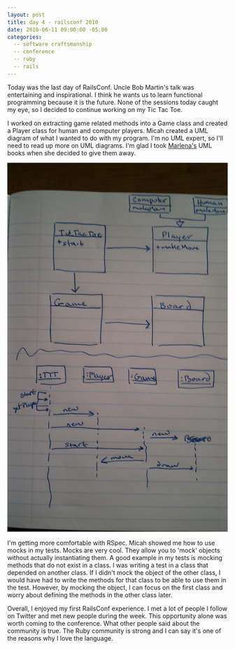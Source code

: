 ```yaml
---
layout: post
title: day 4 - railsconf 2010
date: 2010-06-11 09:00:00 -05:00
categories:
  -- software craftsmanship
  -- conference
  -- ruby
  -- rails
---
```


Today was the last day of RailsConf.  Uncle Bob Martin's talk was entertaining and inspirational.  I think he wants us to learn functional programming because it is the future.  None of the sessions today caught my eye, so I decided to continue working on my Tic Tac Toe.

I worked on extracting game related methods into a Game class and created a Player class for human and computer players.  Micah created a UML diagram of what I wanted to do with my program.  I'm no UML expert, so I'll need to read up more on UML diagrams.  I'm glad I took [Marlena's](http://twitter.com/marlenac/) UML books when she decided to give them away.

![TicTacToe UML](/images/uml.jpg)

I'm getting more comfortable with RSpec.  Micah showed me how to use mocks in my tests.  Mocks are very cool.  They allow you to 'mock' objects without actually instantiating them.  A good example in my tests is mocking methods that do not exist in a class.  I was writing a test in a class that depended on another class.  If I didn't mock the object of the other class, I would have had to write the methods for that class to be able to use them in the test.  However, by mocking the object, I can focus on the first class and worry about defining the methods in the other class later.

Overall, I enjoyed my first RailsConf experience.  I met a lot of people I follow on Twitter and met new people during the week.  This opportunity alone was worth coming to the conference.  What other people said about the community is true.  The Ruby community is strong and I can say it's one of the reasons why I love the language.
